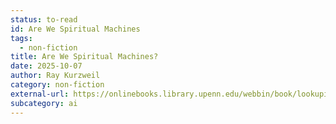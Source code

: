 ```yaml
---
status: to-read
id: Are We Spiritual Machines
tags:
  - non-fiction
title: Are We Spiritual Machines?
date: 2025-10-07
author: Ray Kurzweil
category: non-fiction
external-url: https://onlinebooks.library.upenn.edu/webbin/book/lookupid?key=olbp56055
subcategory: ai
---
```

